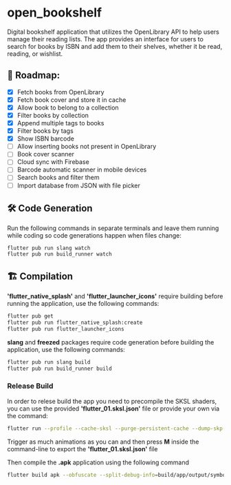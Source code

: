 # open_bookshelf
Digital bookshelf application that utilizes the OpenLibrary API to help users manage their reading lists. The app provides an interface for users to search for books by ISBN and add them to their shelves, whether it be read, reading, or wishlist.

## 📝 Roadmap:
- [X] Fetch books from OpenLibrary
- [X] Fetch book cover and store it in cache
- [X] Allow book to belong to a collection
- [X] Filter books by collection
- [X] Append multiple tags to books
- [X] Filter books by tags
- [X] Show ISBN barcode
- [ ] Allow inserting books not present in OpenLibrary
- [ ] Book cover scanner
- [ ] Cloud sync with Firebase
- [ ] Barcode automatic scanner in mobile devices
- [ ] Search books and filter them
- [ ] Import database from JSON with file picker

## 🛠️ Code Generation
Run the following commands in separate terminals and leave them running while coding so code generations happen when files change:

	flutter pub run slang watch
	flutter pub run build_runner watch

## 🏗️ Compilation

__'flutter_native_splash'__ and __'flutter_launcher_icons'__ require building before running the application, use the following commands:

```sh
flutter pub get
flutter pub run flutter_native_splash:create
flutter pub run flutter_launcher_icons
```

__slang__ and __freezed__ packages require code generation before building the application, use the following commands:
```sh
flutter pub run slang build
flutter pub run build_runner build
```

### Release Build
In order to relese build the app you need to precompile the SKSL shaders, you can use the provided __'flutter_01.sksl.json'__ file or provide your own via the command:
```sh
flutter run --profile --cache-sksl --purge-persistent-cache --dump-skp-on-shader-compilation
```
Trigger as much animations as you can and then press __M__ inside the command-line to export the __'flutter_01.sksl.json'__ file

Then compile the __.apk__ application using the following command
```sh
flutter build apk --obfuscate --split-debug-info=build/app/output/symbols --no-track-widget-creation --release --bundle-sksl-path flutter_01.sksl.json --no-tree-shake-icons -v
```